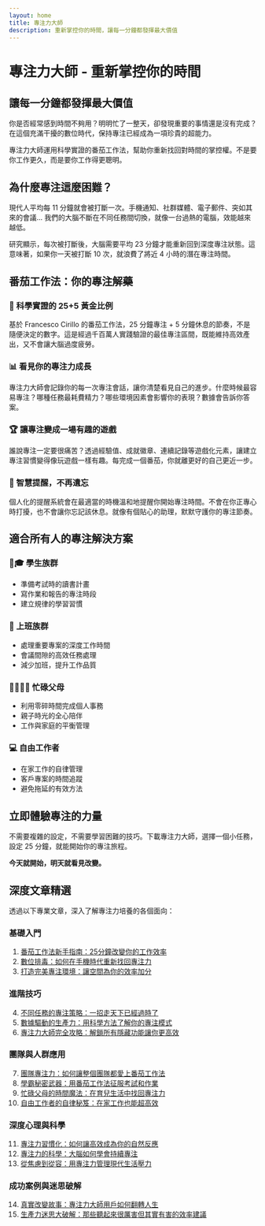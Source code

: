```yaml
---
layout: home
title: 專注力大師
description: 重新掌控你的時間，讓每一分鐘都發揮最大價值
---
```


# 專注力大師 - 重新掌控你的時間

## 讓每一分鐘都發揮最大價值

你是否經常感到時間不夠用？明明忙了一整天，卻發現重要的事情還是沒有完成？在這個充滿干擾的數位時代，保持專注已經成為一項珍貴的超能力。

專注力大師運用科學實證的番茄工作法，幫助你重新找回對時間的掌控權。不是要你工作更久，而是要你工作得更聰明。

## 為什麼專注這麼困難？

現代人平均每 11 分鐘就會被打斷一次。手機通知、社群媒體、電子郵件、突如其來的會議... 我們的大腦不斷在不同任務間切換，就像一台過熱的電腦，效能越來越低。

研究顯示，每次被打斷後，大腦需要平均 23 分鐘才能重新回到深度專注狀態。這意味著，如果你一天被打斷 10 次，就浪費了將近 4 小時的潛在專注時間。

## 番茄工作法：你的專注解藥

### 🎯 科學實證的 25+5 黃金比例
基於 Francesco Cirillo 的番茄工作法，25 分鐘專注 + 5 分鐘休息的節奏，不是隨便決定的數字。這是經過千百萬人實踐驗證的最佳專注區間，既能維持高效產出，又不會讓大腦過度疲勞。

### 📊 看見你的專注力成長
專注力大師會記錄你的每一次專注會話，讓你清楚看見自己的進步。什麼時候最容易專注？哪種任務最耗費精力？哪些環境因素會影響你的表現？數據會告訴你答案。

### 🏆 讓專注變成一場有趣的遊戲
誰說專注一定要很痛苦？透過經驗值、成就徽章、連續記錄等遊戲化元素，讓建立專注習慣變得像玩遊戲一樣有趣。每完成一個番茄，你就離更好的自己更近一步。

### 🔔 智慧提醒，不再遺忘
個人化的提醒系統會在最適當的時機溫和地提醒你開始專注時間。不會在你正專心時打擾，也不會讓你忘記該休息。就像有個貼心的助理，默默守護你的專注節奏。

## 適合所有人的專注解決方案

### 👩🎓 學生族群
- 準備考試時的讀書計畫
- 寫作業和報告的專注時段
- 建立規律的學習習慣

### 👔 上班族群
- 處理重要專案的深度工作時間
- 會議間隙的高效任務處理
- 減少加班，提升工作品質

### 👨👩👧👦 忙碌父母
- 利用零碎時間完成個人事務
- 親子時光的全心陪伴
- 工作與家庭的平衡管理

### 💻 自由工作者
- 在家工作的自律管理
- 客戶專案的時間追蹤
- 避免拖延的有效方法

## 立即體驗專注的力量

不需要複雜的設定，不需要學習困難的技巧。下載專注力大師，選擇一個小任務，設定 25 分鐘，就能開始你的專注旅程。

**今天就開始，明天就看見改變。**

## 深度文章精選

透過以下專業文章，深入了解專注力培養的各個面向：

### 基礎入門
1. [番茄工作法新手指南：25分鐘改變你的工作效率](blog_01_pomodoro_beginner_guide.md)
2. [數位排毒：如何在手機時代重新找回專注力](blog_02_beating_digital_distractions.md)
3. [打造完美專注環境：讓空間為你的效率加分](blog_03_perfect_focus_environment.md)

### 進階技巧
4. [不同任務的專注策略：一招走天下已經過時了](blog_04_task_specific_strategies.md)
5. [數據驅動的生產力：用科學方法了解你的專注模式](blog_05_data_driven_productivity.md)
6. [專注力大師完全攻略：解鎖所有隱藏功能讓你更高效](blog_11_smart_features_guide.md)

### 團隊與人群應用
7. [團隊專注力：如何讓整個團隊都愛上番茄工作法](blog_06_team_productivity.md)
8. [學霸秘密武器：用番茄工作法征服考試和作業](blog_07_student_study_techniques.md)
9. [忙碌父母的時間魔法：在育兒生活中找回專注力](blog_08_parent_time_management.md)
10. [自由工作者的自律秘笈：在家工作也能超高效](blog_09_freelancer_discipline.md)

### 深度心理與科學
11. [專注力習慣化：如何讓高效成為你的自然反應](blog_10_long_term_habits.md)
12. [專注力的科學：大腦如何學會持續專注](blog_12_focus_science.md)
13. [從焦慮到從容：用專注力管理現代生活壓力](blog_14_stress_management.md)

### 成功案例與迷思破解
14. [真實改變故事：專注力大師用戶如何翻轉人生](blog_13_success_stories.md)
15. [生產力迷思大破解：那些聽起來很厲害但其實有害的效率建議](blog_15_productivity_myths.md)
